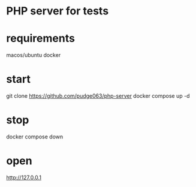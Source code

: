 # PHP server for tests

# requirements

macos/ubuntu
docker

# start

git clone https://github.com/pudge063/php-server
docker compose up -d

# stop

docker compose down

# open

http://127.0.0.1